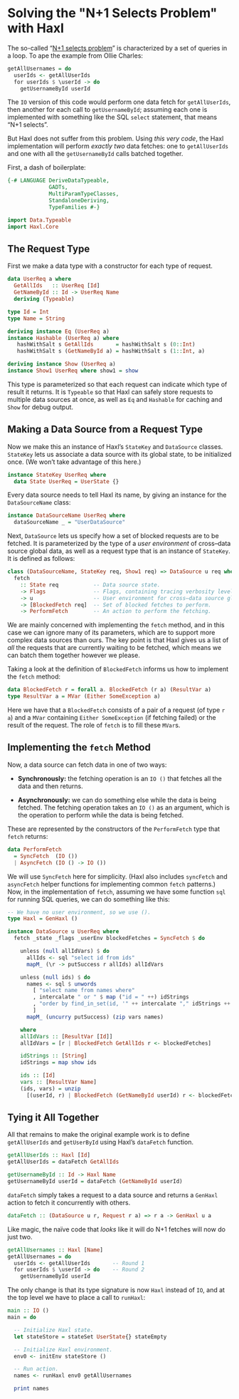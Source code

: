 # Solving the "N+1 Selects Problem" with Haxl

The so-called “[N+1 selects problem](http://ocharles.org.uk/blog/posts/2014-03-24-queries-in-loops-without-a-care-in-the-world.html)” is characterized by a set of queries in a loop. To ape the example from Ollie Charles:

```haskell
getAllUsernames = do
  userIds <- getAllUserIds
  for userIds $ \userId -> do
    getUsernameById userId
```

The `IO` version of this code would perform one data fetch for `getAllUserIds`, then another for each call to `getUsernameById`; assuming each one is implemented with something like the SQL `select` statement, that means “N+1 selects”.

But Haxl does not suffer from this problem. Using *this very code*, the Haxl implementation will perform *exactly two* data fetches: one to `getAllUserIds` and one with all the `getUsernameById` calls batched together.

First, a dash of boilerplate:

```haskell
{-# LANGUAGE DeriveDataTypeable,
             GADTs,
             MultiParamTypeClasses,
             StandaloneDeriving,
             TypeFamilies #-}

import Data.Typeable
import Haxl.Core
```

## The Request Type

First we make a data type with a constructor for each type of request.

```haskell
data UserReq a where
  GetAllIds   :: UserReq [Id]
  GetNameById :: Id -> UserReq Name
  deriving (Typeable)

type Id = Int
type Name = String

deriving instance Eq (UserReq a)
instance Hashable (UserReq a) where
   hashWithSalt s GetAllIds       = hashWithSalt s (0::Int)
   hashWithSalt s (GetNameById a) = hashWithSalt s (1::Int, a)

deriving instance Show (UserReq a)
instance Show1 UserReq where show1 = show
```

This type is parameterized so that each request can indicate which type of result it returns. It is `Typeable` so that Haxl can safely store requests to multiple data sources at once, as well as `Eq` and `Hashable` for caching and `Show` for debug output.

## Making a Data Source from a Request Type

Now we make this an instance of Haxl’s `StateKey` and `DataSource` classes. `StateKey` lets us associate a data source with its global state, to be initialized once. (We won’t take advantage of this here.)

```haskell
instance StateKey UserReq where
  data State UserReq = UserState {}
```

Every data source needs to tell Haxl its name, by giving an instance for
the `DataSourceName` class:

```haskell
instance DataSourceName UserReq where
  dataSourceName _ = "UserDataSource"
```

Next, `DataSource` lets us specify how a set of blocked requests are to be fetched. It is parameterized by the type of a *user environment* of cross–data source global data, as well as a request type that is an instance of `StateKey`. It is defined as follows:

```haskell
class (DataSourceName, StateKey req, Show1 req) => DataSource u req where
  fetch
    :: State req           -- Data source state.
    -> Flags               -- Flags, containing tracing verbosity level, etc.
    -> u                   -- User environment for cross–data source globals.
    -> [BlockedFetch req]  -- Set of blocked fetches to perform.
    -> PerformFetch        -- An action to perform the fetching.
```

We are mainly concerned with implementing the `fetch` method, and in this case we can ignore many of its parameters, which are to support more complex data sources than ours. The key point is that Haxl gives us a list of *all* the requests that are currently waiting to be fetched, which means we can batch them together however we please.

Taking a look at the definition of `BlockedFetch` informs us how to implement the `fetch` method:

```haskell
data BlockedFetch r = forall a. BlockedFetch (r a) (ResultVar a)
type ResultVar a = MVar (Either SomeException a)
```

Here we have that a `BlockedFetch` consists of a pair of a request (of type `r a`) and a `MVar` containing `Either SomeException` (if fetching failed) or the result of the request. The role of `fetch` is to fill these `MVar`s.

## Implementing the `fetch` Method

Now, a data source can fetch data in one of two ways:

  * **Synchronously:** the fetching operation is an `IO ()` that fetches all the
    data and then returns.

  * **Asynchronously:** we can do something else while the data is being
    fetched. The fetching operation takes an `IO ()` as an argument, which is
    the operation to perform while the data is being fetched.

These are represented by the constructors of the `PerformFetch` type that `fetch` returns:

```haskell
data PerformFetch
  = SyncFetch  (IO ())
  | AsyncFetch (IO () -> IO ())
```

We will use `SyncFetch` here for simplicity. (Haxl also includes `syncFetch` and `asyncFetch` helper functions for implementing common `fetch` patterns.) Now, in the implementation of `fetch`, assuming we have some function `sql` for running SQL queries, we can do something like this:

```haskell
-- We have no user environment, so we use ().
type Haxl = GenHaxl ()

instance DataSource u UserReq where
  fetch _state _flags _userEnv blockedFetches = SyncFetch $ do

    unless (null allIdVars) $ do
      allIds <- sql "select id from ids"
      mapM_ (\r -> putSuccess r allIds) allIdVars

    unless (null ids) $ do
      names <- sql $ unwords
        [ "select name from names where"
        , intercalate " or " $ map ("id = " ++) idStrings
        , "order by find_in_set(id, '" ++ intercalate "," idStrings ++ "')"
        ]
      mapM_ (uncurry putSuccess) (zip vars names)

    where
    allIdVars :: [ResultVar [Id]]
    allIdVars = [r | BlockedFetch GetAllIds r <- blockedFetches]

    idStrings :: [String]
    idStrings = map show ids

    ids :: [Id]
    vars :: [ResultVar Name]
    (ids, vars) = unzip
      [(userId, r) | BlockedFetch (GetNameById userId) r <- blockedFetches]
```

## Tying it All Together

All that remains to make the original example work is to define `getAllUserIds` and `getUserById` using Haxl’s `dataFetch` function.

```haskell
getAllUserIds :: Haxl [Id]
getAllUserIds = dataFetch GetAllIds

getUsernameById :: Id -> Haxl Name
getUsernameById userId = dataFetch (GetNameById userId)
```

`dataFetch` simply takes a request to a data source and returns a
`GenHaxl` action to fetch it concurrently with others.

```haskell
dataFetch :: (DataSource u r, Request r a) => r a -> GenHaxl u a
```

Like magic, the naïve code that *looks* like it will do N+1 fetches will now do just two.

```haskell
getAllUsernames :: Haxl [Name]
getAllUsernames = do
  userIds <- getAllUserIds       -- Round 1
  for userIds $ \userId -> do    -- Round 2
    getUsernameById userId
```

The only change is that its type signature is now `Haxl` instead of `IO`, and at the top level we have to place a call to `runHaxl`:

```haskell
main :: IO ()
main = do

  -- Initialize Haxl state.
  let stateStore = stateSet UserState{} stateEmpty

  -- Initialize Haxl environment.
  env0 <- initEnv stateStore ()

  -- Run action.
  names <- runHaxl env0 getAllUsernames

  print names
```
